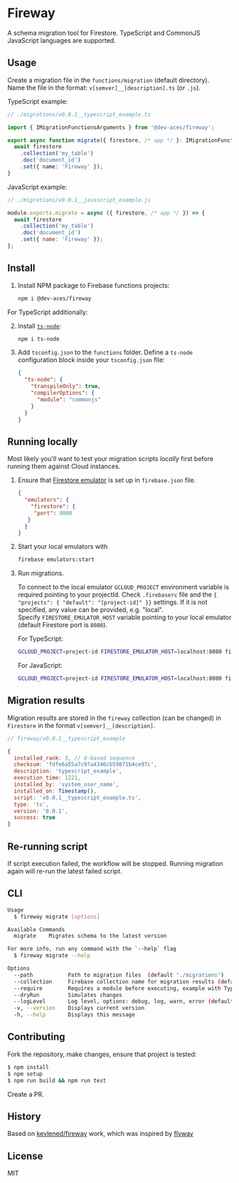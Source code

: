 # Fireway

A schema migration tool for Firestore.
TypeScript and CommonJS JavaScript languages are supported.

## Usage

Create a migration file in the `functions/migration` (default directory).  
Name the file in the format: `v[semver]__[description].ts` (or `.js`).

TypeScript example:

```ts
// ./migrations/v0.0.1__typescript_example.ts

import { IMigrationFunctionsArguments } from '@dev-aces/fireway';

export async function migrate({ firestore, /* app */ }: IMigrationFunctionsArguments) {
  await firestore
    .collection('my_table')
    .doc('document_id')
    .set({ name: 'Fireway' });
}
```

JavaScript example:

```js
// ./migrations/v0.0.1__javascript_example.js

module.exports.migrate = async ({ firestore, /* app */ }) => {
  await firestore
    .collection('my_table')
    .doc('document_id')
    .set({ name: 'Fireway' });
};
```

## Install

1. Install NPM package to Firebase functions projects:

    ```bash
    npm i @dev-aces/fireway
    ```

For TypeScript additionally:

2. Install [`ts-node`](https://www.npmjs.com/package/ts-node): 

    ```bash
    npm i ts-node
    ```
3. Add `tsconfig.json` to the `functions` folder. Define a `ts-node` configuration block inside your `tsconfig.json` file:

   ```json
   {
     "ts-node": {
       "transpileOnly": true,
       "compilerOptions": {
         "module": "commonjs"
       }
     }
   }
   ```

## Running locally

Most likely you'll want to test your migration scripts _locally_ first before running them against Cloud instances.

1. Ensure that [Firestore emulator](https://firebase.google.com/docs/emulator-suite/connect_firestore) is set up in `firebase.json` file.

   ```json
   {
     "emulators": {
       "firestore": {
        "port": 8080
      }
     }
   }
   ```

2. Start your local emulators with

   ```bash
   firebase emulators:start
   ```

3. Run migrations.

   To connect to the local emulator `GCLOUD_PROJECT` environment variable is required pointing to your projectId. Check `.firebaserc` file and the `{ "projects": { "default": "[project-id]" }}` settings. If it is not specified, any value can be provided, e.g. "local".  
   Specify `FIRESTORE_EMULATOR_HOST` variable pointing to your local emulator (default Firestore port is `8080`).

   For TypeScript:

   ```bash
   GCLOUD_PROJECT=project-id FIRESTORE_EMULATOR_HOST=localhost:8080 fireway --require="ts-node/register" migrate
   ```

   For JavaScript:

   ```bash
   GCLOUD_PROJECT=project-id FIRESTORE_EMULATOR_HOST=localhost:8080 fireway migrate
   ```

## Migration results

Migration results are stored in the `fireway` collection (can be changed) in `Firestore` in the format `v[semver]__[description]`.

```js
// fireway/v0.0.1__typescript_example

{
  installed_rank: 3, // 0-based sequence
  checksum: 'fdfe6a55a7c97a4346cb59871b4ce97c',
  description: 'typescript_example',
  execution_time: 1221,
  installed_by: 'system_user_name',
  installed_on: Timestamp(),
  script: 'v0.0.1__typescript_example.ts',
  type: 'ts',
  version: '0.0.1',
  success: true
}
```

## Re-running script

If script execution failed, the workflow will be stopped. Running migration again will re-run the latest failed script.


## CLI

```bash
Usage
  $ fireway migrate [options]

Available Commands
  migrate    Migrates schema to the latest version

For more info, run any command with the `--help` flag
  $ fireway migrate --help

Options
  --path           Path to migration files  (default "./migrations")
  --collection     Firebase collection name for migration results (default "fireway")
  --require        Requires a module before executing, example with TypeScript compiler: fireway migrate --require="ts-node/register"
  --dryRun         Simulates changes
  --logLevel       Log level, options: debug, log, warn, error (default "log")
  -v, --version    Displays current version
  -h, --help       Displays this message
```

## Contributing

Fork the repository, make changes, ensure that project is tested:

```bash
$ npm install
$ npm setup
$ npm run build && npm run test
```

Create a PR.

## History

Based on [kevlened/fireway](https://github.com/kevlened/fireway) work, which was inspired by [flyway](https://flywaydb.org/)

## License

MIT
